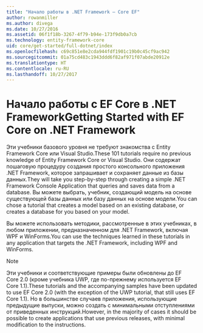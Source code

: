 ```yaml
---
title: "Начало работы в .NET Framework — Core EF"
author: rowanmiller
ms.author: divega
ms.date: 10/27/2016
ms.assetid: 06f1f18b-3267-4f79-b94e-173f9db0a7cb
ms.technology: entity-framework-core
uid: core/get-started/full-dotnet/index
ms.openlocfilehash: c69c851e8e2cda944fdf1901c19b0c45cf9ac942
ms.sourcegitcommit: 01a75cd483c1943ddd6f82af971f07abde20912e
ms.translationtype: HT
ms.contentlocale: ru-RU
ms.lasthandoff: 10/27/2017
---
```

# <a name="getting-started-with-ef-core-on-net-framework"></a><span data-ttu-id="3f240-102">Начало работы с EF Core в .NET Framework</span><span class="sxs-lookup"><span data-stu-id="3f240-102">Getting Started with EF Core on .NET Framework</span></span>

<span data-ttu-id="3f240-103">Эти учебники базового уровня не требуют знакомства с Entity Framework Core или Visual Studio.</span><span class="sxs-lookup"><span data-stu-id="3f240-103">These 101 tutorials require no previous knowledge of Entity Framework Core or Visual Studio.</span></span> <span data-ttu-id="3f240-104">Они содержат пошаговую процедуру создания простого консольного приложения .NET Framework, которое запрашивает и сохраняет данные из базы данных.</span><span class="sxs-lookup"><span data-stu-id="3f240-104">They will take you step-by-step through creating a simple .NET Framework Console Application that queries and saves data from a database.</span></span> <span data-ttu-id="3f240-105">Вы можете выбрать, учебник, создающий модель на основе существующей базы данных или базу данных на основе модели.</span><span class="sxs-lookup"><span data-stu-id="3f240-105">You can chose a tutorial that creates a model based on an existing database, or creates a database for you based on your model.</span></span>

<span data-ttu-id="3f240-106">Вы можете использовать методики, рассмотренные в этих учебниках, в любом приложении, предназначенном для .NET Framework, включая WPF и WinForms.</span><span class="sxs-lookup"><span data-stu-id="3f240-106">You can use the techniques learned in these tutorials in any application that targets the .NET Framework, including WPF and WinForms.</span></span>

> [!NOTE]  
> <span data-ttu-id="3f240-107">Эти учебники и соответствующие примеры были обновлены до EF Core 2.0 (кроме учебника UWP, где по-прежнему используется EF Core 1.1).</span><span class="sxs-lookup"><span data-stu-id="3f240-107">These tutorials and the accompanying samples have been updated to use EF Core 2.0 (with the exception of the UWP tutorial, that still uses EF Core 1.1).</span></span> <span data-ttu-id="3f240-108">Но в большинстве случаев приложения, использующие предыдущие выпуски, можно создать с минимальными отступлениями от приведенных инструкций.</span><span class="sxs-lookup"><span data-stu-id="3f240-108">However, in the majority of cases it should be possible to create applications that use previous releases, with minimal modification to the instructions.</span></span>
